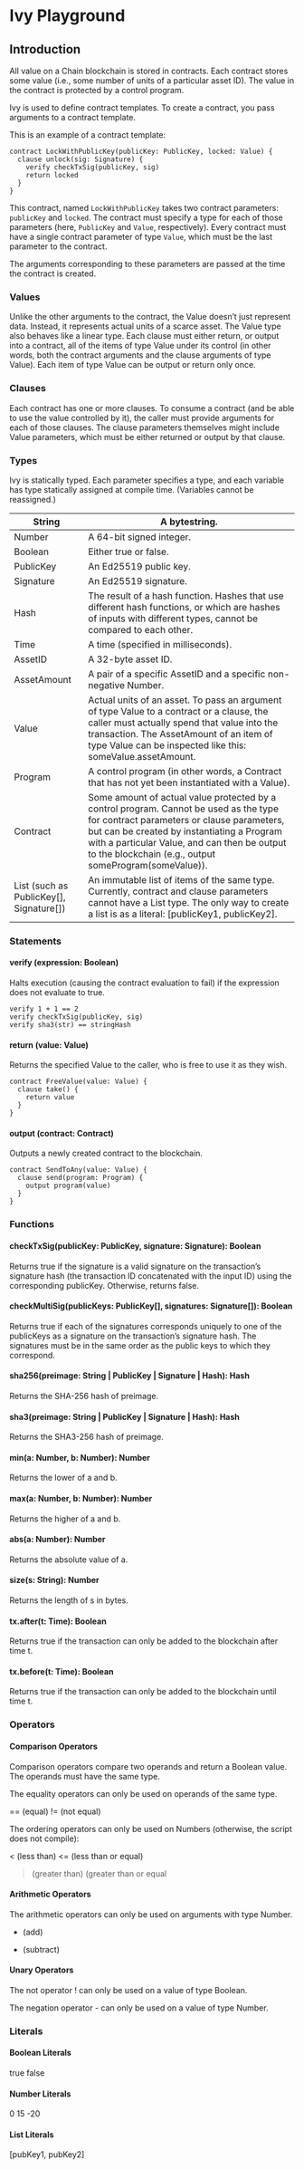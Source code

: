 # Ivy Playground

## Introduction

All value on a Chain blockchain is stored in contracts. Each contract stores some value (i.e., some number of units of a particular asset ID). The value in the contract is protected by a control program.

Ivy is used to define contract templates. To create a contract, you pass arguments to a contract template.

This is an example of a contract template:

```
contract LockWithPublicKey(publicKey: PublicKey, locked: Value) {
  clause unlock(sig: Signature) {
    verify checkTxSig(publicKey, sig)
    return locked  
  }
}
```

This contract, named `LockWithPublicKey` takes two contract parameters: `publicKey` and `locked`. The contract must specify a type for each of those parameters (here, `PublicKey` and `Value`, respectively). Every contract must have a single contract parameter of type `Value`, which must be the last parameter to the contract.

The arguments corresponding to these parameters are passed at the time the contract is created.

### Values

Unlike the other arguments to the contract, the Value doesn’t just represent data. Instead, it represents actual units of a scarce asset. The Value type also behaves like a linear type. Each clause must either return, or output into a contract, all of the items of type Value under its control (in other words, both the contract arguments and the clause arguments of type Value). Each item of type Value can be output or return only once.

### Clauses

Each contract has one or more clauses. To consume a contract (and be able to use the value controlled by it), the caller must provide arguments for each of those clauses. The clause parameters themselves might include Value parameters, which must be either returned or output by that clause.

### Types

Ivy is statically typed. Each parameter specifies a type, and each variable has type statically assigned at compile time. (Variables cannot be reassigned.)

| String | A bytestring. |
|-----------------------------------------|---------------------------------------------------------------------------------------------------------------------------------------------------------------------------------------------------------------------------------------------------------------------------------------------|
| Number | A 64-bit signed integer. |
| Boolean | Either true or false. |
| PublicKey | An Ed25519 public key. |
| Signature | An Ed25519 signature. |
| Hash | The result of a hash function. Hashes that use different hash functions, or which are hashes of inputs with different types, cannot be compared to each other. |
| Time | A time (specified in milliseconds). |
| AssetID | A 32-byte asset ID. |
| AssetAmount | A pair of a specific AssetID and a specific non-negative Number. |
| Value | Actual units of an asset. To pass an argument of type Value to a contract or a clause, the caller must actually spend that value into the transaction. The AssetAmount of an item of type Value can be inspected like this: someValue.assetAmount. |
| Program | A control program (in other words, a Contract that has not yet been instantiated with a Value). |
| Contract | Some amount of actual value protected by a control program. Cannot be used as the type for contract parameters or clause parameters, but can be created by instantiating a Program with a particular Value, and can then be output to the blockchain (e.g., output someProgram(someValue)). |
| List (such as PublicKey[], Signature[]) | An immutable list of items of the same type. Currently, contract and clause parameters cannot have a List type. The only way to create a list is as a literal: [publicKey1, publicKey2]. |

### Statements

#### verify (expression: Boolean)

Halts execution (causing the contract evaluation to fail) if the expression does not evaluate to true.

```
verify 1 + 1 == 2
verify checkTxSig(publicKey, sig)
verify sha3(str) == stringHash
```

#### return (value: Value)

Returns the specified Value to the caller, who is free to use it as they wish.

```
contract FreeValue(value: Value) {
  clause take() {
    return value
  }
}
```

#### output (contract: Contract)

Outputs a newly created contract to the blockchain.

```
contract SendToAny(value: Value) {
  clause send(program: Program) {
    output program(value)
  }
}
```

### Functions

#### checkTxSig(publicKey: PublicKey, signature: Signature): Boolean

Returns true if the signature is a valid signature on the transaction’s signature hash (the transaction ID concatenated with the input ID) using the corresponding publicKey. Otherwise, returns false.

#### checkMultiSig(publicKeys: PublicKey[], signatures: Signature[]): Boolean

Returns true if each of the signatures corresponds uniquely to one of the publicKeys as a signature on the transaction’s signature hash. The signatures must be in the same order as the public keys to which they correspond.

#### sha256(preimage: String | PublicKey | Signature | Hash): Hash

Returns the SHA-256 hash of preimage.

#### sha3(preimage: String | PublicKey | Signature | Hash): Hash

Returns the SHA3-256 hash of preimage.

#### min(a: Number, b: Number): Number

Returns the lower of a and b.

#### max(a: Number, b: Number): Number

Returns the higher of a and b.

#### abs(a: Number): Number

Returns the absolute value of a.

#### size(s: String): Number

Returns the length of s in bytes.

#### tx.after(t: Time): Boolean

Returns true if the transaction can only be added to the blockchain after time t.

#### tx.before(t: Time): Boolean

Returns true if the transaction can only be added to the blockchain until time t.

### Operators

#### Comparison Operators

Comparison operators compare two operands and return a Boolean value. The operands must have the same type.

The equality operators can only be used on operands of the same type.

== (equal)
!= (not equal)

The ordering operators can only be used on Numbers (otherwise, the script does not compile):

< (less than)
<= (less than or equal)
> (greater than)
> (greater than or equal

#### Arithmetic Operators

The arithmetic operators can only be used on arguments with type Number.

+ (add)
- (subtract)

#### Unary Operators

The not operator ! can only be used on a value of type Boolean.

The negation operator - can only be used on a value of type Number.

### Literals

#### Boolean Literals

true
false

#### Number Literals

0
15
-20

#### List Literals

[pubKey1, pubKey2]
